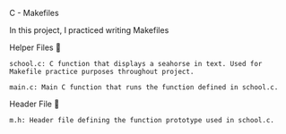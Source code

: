 C - Makefiles

In this project, I practiced writing Makefiles

Helper Files 🙌

    school.c: C function that displays a seahorse in text. Used for Makefile practice purposes throughout project.

    main.c: Main C function that runs the function defined in school.c.

Header File 📁

    m.h: Header file defining the function prototype used in school.c.

